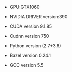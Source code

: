 - GPU:GTX1060 

- NVIDIA DRIVER version:390

- CUDA version 9.1.85

- Cudnn version 750

- Python version (2.7+3.6)

- Bazel version 0.24.1

- GCC version 5.5
